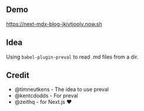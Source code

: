 ## Demo

https://next-mdx-blog-jkivtjoolv.now.sh

## Idea

Using `babel-plugin-preval` to read .md files from a dir.

## Credit

* @timneutkens - The idea to use preval
* @kentcdodds - For preval
* @zeithq - for Next.js ❤️
